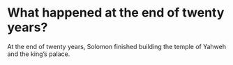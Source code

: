 # What happened at the end of twenty years?

At the end of twenty years, Solomon finished building the temple of Yahweh and the king’s palace.
